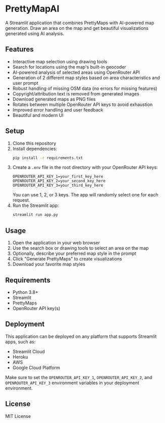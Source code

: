 # PrettyMapAI

A Streamlit application that combines PrettyMaps with AI-powered map generation. Draw an area on the map and get beautiful visualizations generated using AI analysis.

## Features

- Interactive map selection using drawing tools
- Search for locations using the map's built-in geocoder
- AI-powered analysis of selected areas using OpenRouter API
- Generation of 2 different map styles based on area characteristics and user prompt
- Robust handling of missing OSM data (no errors for missing features)
- Copyright/attribution text is removed from generated images
- Download generated maps as PNG files
- Rotates between multiple OpenRouter API keys to avoid exhaustion
- Improved error handling and user feedback
- Beautiful and modern UI

## Setup

1. Clone this repository
2. Install dependencies:
   ```bash
   pip install -r requirements.txt
   ```
3. Create a `.env` file in the root directory with your OpenRouter API keys:
   ```
   OPENROUTER_API_KEY_1=your_first_key_here
   OPENROUTER_API_KEY_2=your_second_key_here
   OPENROUTER_API_KEY_3=your_third_key_here
   ```
   You can use 1, 2, or 3 keys. The app will randomly select one for each request.
4. Run the Streamlit app:
   ```bash
   streamlit run app.py
   ```

## Usage

1. Open the application in your web browser
2. Use the search box or drawing tools to select an area on the map
3. Optionally, describe your preferred map style in the prompt
4. Click "Generate PrettyMaps" to create visualizations
5. Download your favorite map styles

## Requirements

- Python 3.8+
- Streamlit
- PrettyMaps
- OpenRouter API key(s)

## Deployment

This application can be deployed on any platform that supports Streamlit apps, such as:
- Streamlit Cloud
- Heroku
- AWS
- Google Cloud Platform

Make sure to set the `OPENROUTER_API_KEY_1`, `OPENROUTER_API_KEY_2`, and `OPENROUTER_API_KEY_3` environment variables in your deployment environment.

## License

MIT License 